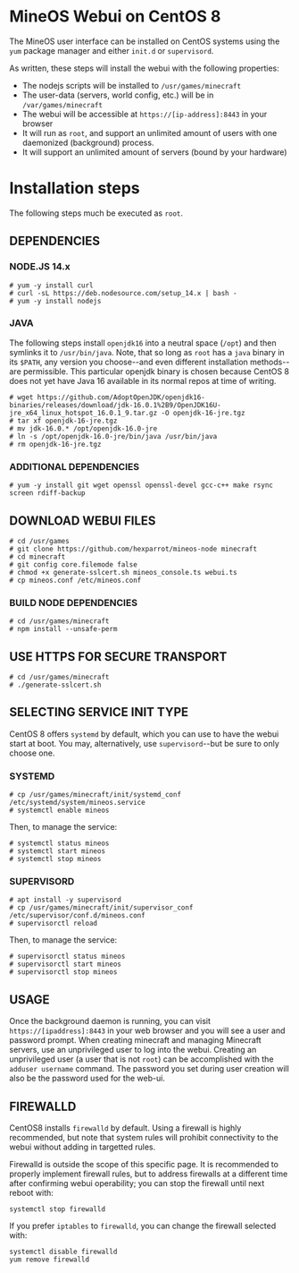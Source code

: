 # MineOS Webui on CentOS 8

The MineOS user interface can be installed on CentOS systems using the `yum` package manager and either `init.d` or `supervisord`.

As written, these steps will install the webui with the following properties:

* The nodejs scripts will be installed to `/usr/games/minecraft`
* The user-data (servers, world config, etc.) will be in `/var/games/minecraft`
* The webui will be accessible at `https://[ip-address]:8443` in your browser
* It will run as `root`, and support an unlimited amount of users with one daemonized (background) process.
* It will support an unlimited amount of servers (bound by your hardware)

# Installation steps

The following steps much be executed as `root`.

## DEPENDENCIES

### NODE.JS 14.x

```
# yum -y install curl
# curl -sL https://deb.nodesource.com/setup_14.x | bash -
# yum -y install nodejs
```
### JAVA

The following steps install `openjdk16` into a neutral space (`/opt`) and then symlinks it to `/usr/bin/java`. Note, that so long as `root` has a `java` binary in its `$PATH`, any version you choose--and even different installation methods--are permissible. This particular openjdk binary is chosen because CentOS 8 does not yet have Java 16 available in its normal repos at time of writing.  

```
# wget https://github.com/AdoptOpenJDK/openjdk16-binaries/releases/download/jdk-16.0.1%2B9/OpenJDK16U-jre_x64_linux_hotspot_16.0.1_9.tar.gz -O openjdk-16-jre.tgz
# tar xf openjdk-16-jre.tgz
# mv jdk-16.0.* /opt/openjdk-16.0-jre
# ln -s /opt/openjdk-16.0-jre/bin/java /usr/bin/java
# rm openjdk-16-jre.tgz
```

### ADDITIONAL DEPENDENCIES
```
# yum -y install git wget openssl openssl-devel gcc-c++ make rsync screen rdiff-backup
```

## DOWNLOAD WEBUI FILES
```
# cd /usr/games
# git clone https://github.com/hexparrot/mineos-node minecraft
# cd minecraft
# git config core.filemode false
# chmod +x generate-sslcert.sh mineos_console.ts webui.ts
# cp mineos.conf /etc/mineos.conf
```

### BUILD NODE DEPENDENCIES
```
# cd /usr/games/minecraft
# npm install --unsafe-perm
```

## USE HTTPS FOR SECURE TRANSPORT
```
# cd /usr/games/minecraft
# ./generate-sslcert.sh
```

## SELECTING SERVICE INIT TYPE

CentOS 8 offers `systemd` by default, which you can use to have the webui start at boot. You may, alternatively, use `supervisord`--but be sure to only choose one.

### SYSTEMD

```
# cp /usr/games/minecraft/init/systemd_conf /etc/systemd/system/mineos.service
# systemctl enable mineos
```
Then, to manage the service:
```
# systemctl status mineos
# systemctl start mineos
# systemctl stop mineos
```

### SUPERVISORD
```
# apt install -y supervisord
# cp /usr/games/minecraft/init/supervisor_conf /etc/supervisor/conf.d/mineos.conf
# supervisorctl reload
```
Then, to manage the service:
```
# supervisorctl status mineos
# supervisorctl start mineos
# supervisorctl stop mineos
```

## USAGE

Once the background daemon is running, you can visit `https://[ipaddress]:8443` in your web browser and you will see a user and password prompt. When creating minecraft and managing Minecraft servers, use an unprivileged user to log into the webui. Creating an unprivileged user (a user that is not `root`) can be accomplished with the `adduser username` command. The password you set during user creation will also be the password used for the web-ui.

## FIREWALLD

CentOS8 installs `firewalld` by default. Using a firewall is highly recommended, but note that system rules will prohibit connectivity to the webui without adding in targetted rules.

Firewalld is outside the scope of this specific page. It is recommended to properly implement firewall rules, but to address firewalls at a different time after confirming webui operability; you can stop the firewall until next reboot with:

`systemctl stop firewalld`

If you prefer `iptables` to `firewalld`, you can change the firewall selected with:

```
systemctl disable firewalld
yum remove firewalld
```
